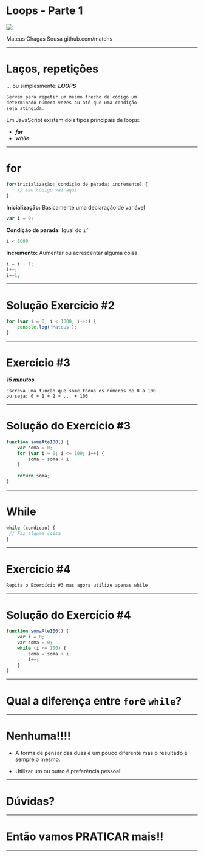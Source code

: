 Loops - Parte 1
===

![](https://media.giphy.com/media/l3fQwP0Fv7ek6uPWU/giphy.gif)

Mateus Chagas Sousa
github.com/matchs

---
# Laços, repetições 
... ou simplesmente: ***LOOPS***

```javascript
Servem para repetir um mesmo trecho de código um 
determinado número vezes ou até que uma condição 
seja atingida.
```

Em JavaScript existem dois tipos principais de loops:
- ***for***
- ***while***

---
# for

```javascript
for(inicialização; condição de parada; incremento) {
    // seu código vai aqui
}
```

**Inicialização:** Basicamente uma declaração de variável
```javascript
var i = 0;
```

**Condição de parada:** Igual do `ìf`

```javascript
i < 1000
```

**Incremento:** Aumentar ou acrescentar alguma coisa
```javascript
i = i + 1;
i++;
i+=1;
```

---

# Solução Exercício #2

```javascript
for (var i = 0; i < 1000; i++:) {
    console.log('Mateus');
}
```

---
# Exercício #3

***15 minutos***
```
Escreva uma função que some todos os números de 0 a 100
ou seja: 0 + 1 + 2 + ... + 100
```

---
# Solução do Exercício #3
```javascript
function somaAte100() {
	var soma = 0;
	for (var i = 0; i <= 100; i++) {
    	soma = soma + i;
    }
    
    return soma;
}
```

---
# While
```javascript
while (condicao) {
 // Faz alguma coisa
}
```

---
# Exercício #4
```
Repita o Exercício #3 mas agora utilize apenas while
```

---
# Solução do Exercício #4
```javascript
function somaAte100() {
    var i = 0;
    var soma = 0;
    while (i <= 100) {
        soma = soma + i;
        i++;
    }
}
```

---
# Qual a diferença entre `for`e `while`?

---
# Nenhuma!!!!

* A forma de pensar das duas é um pouco diferente mas o resultado é sempre o mesmo.

* Utilizar um ou outro é preferência pessoal!

---
# Dúvidas?

---
# Então vamos PRATICAR mais!!
---

